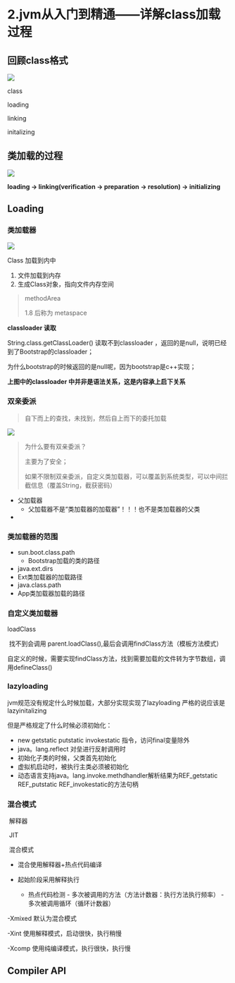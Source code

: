 # 2.jvm从入门到精通——详解class加载过程



## 回顾class格式

![](E:\ldm-git\book_reading\jvm\jvm入门到精通\classfileformat.png)



class

loading 

linking 

initalizing

## 类加载的过程

![](E:\ldm-git\book_reading\jvm\jvm入门到精通\class_load.png)

**loading -> linking(verification -> preparation -> resolution) -> initializing**

## Loading

### 类加载器

![](E:\ldm-git\book_reading\jvm\jvm入门到精通\classloader.png)

Class 加载到内中

1. 文件加载到内存
2. 生成Class对象，指向文件内存空间

> methodArea
>
> 1.8 后称为 metaspace

**classloader 读取**

String.class.getClassLoader() 读取不到classloader ，返回的是null，说明已经到了Bootstrap的classloader；

为什么bootstrap的时候返回的是null呢，因为bootstrap是c++实现；



**上图中的classloader 中并非是语法关系，这是内容承上启下关系**

### 双亲委派

>  自下而上的查找，未找到，然后自上而下的委托加载

![](E:\ldm-git\book_reading\jvm\jvm入门到精通\类加载过程.png)

> 为什么要有双亲委派？
>
> 主要为了安全；
>
> 如果不限制双亲委派，自定义类加载器，可以覆盖到系统类型，可以中间拦截信息（覆盖String，截获密码）
>
> 

- 父加载器
  -   父加载器不是“类加载器的加载器”！！！也不是类加载器的父类
- 



### 类加载器的范围

- sun.boot.class.path
  - Bootstrap加载的类的路径  
-   java.ext.dirs
  - Ext类加载器的加载路径
-   java.class.path
  - App类加载器加载的路径



### 自定义类加载器

loadClass

​	找不到会调用 parent.loadClass(),最后会调用findClass方法（模板方法模式）



自定义的时候，需要实现findClass方法，找到需要加载的文件转为字节数组，调用defineClass()



### lazyloading

jvm规范没有规定什么时候加载，大部分实现实现了lazyloading 严格的说应该是lazyinitalizing

但是严格规定了什么时候必须初始化：

-   new getstatic putstatic invokestatic 指令，访问final变量除外
- java。lang.reflect 对垒进行反射调用时
- 初始化子类的时候，父类首先初始化
-   虚拟机启动时，被执行主类必须被初始化
- 动态语言支持java。lang.invoke.methdhandler解析结果为REF_getstatic REF_putstatic REF_invokestatic的方法句柄



### 混合模式

​	解释器

​	JIT

​	混合模式

- 混合使用解释器+热点代码编译
- 起始阶段采用解释执行

  - 热点代码检测
    		- 多次被调用的方法（方法计数器：执行方法执行频率）
    		- 多次被调用循环（循环计数器）

-Xmixed 默认为混合模式

-Xint 使用解释模式，启动很快，执行稍慢

-Xcomp 使用纯编译模式，执行很快，执行慢



## Compiler API

